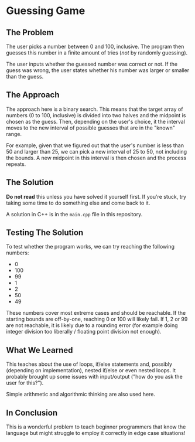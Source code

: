 # Guessing Game

## The Problem

The user picks a number between 0 and 100, inclusive. 
The program then guesses this number in a finite amount of tries (*not* by randomly guessing).

The user inputs whether the guessed number was correct or not. If the guess was wrong, 
the user states whether his number was larger or smaller than the guess.

## The Approach

The approach here is a binary search. This means that the target array of numbers (0 to 100, inclusive)
is divided into two halves and the midpoint is chosen as the guess. Then, depending on the user's 
choice, it the interval moves to the new interval of possible guesses that are in the "known" range.

For example, given that we figured out that the user's number is less than 50 and larger than 25,
we can pick a new interval of 25 to 50, not including the bounds. A new midpoint in this interval is 
then chosen and the process repeats.

## The Solution

**Do not read** this unless you have solved it yourself first. If you're stuck, try taking some time to 
do something else and come back to it. 

A solution in C++ is in the `main.cpp` file in this repository. 

## Testing The Solution

To test whether the program works, we can try reaching the following numbers:

- 0
- 100
- 99
- 1
- 2 
- 50
- 49

These numbers cover most extreme cases and should be reachable. If the starting bounds are off-by-one,
reaching 0 or 100 will likely fail. If 1, 2 or 99 are not reachable, it is likely due to a rounding 
error (for example doing integer division too liberally / floating point division not enough).

## What We Learned

This teaches about the use of loops, if/else statements and, possibly (depending on implementation), 
nested if/else or even nested loops. It probably brought up some issues with input/output ("how do you ask the
user for this?"). 

Simple arithmetic and algorithmic thinking are also used here. 

## In Conclusion

This is a wonderful problem to teach beginner programmers that know the language but might
struggle to employ it correctly in edge case situations! 
